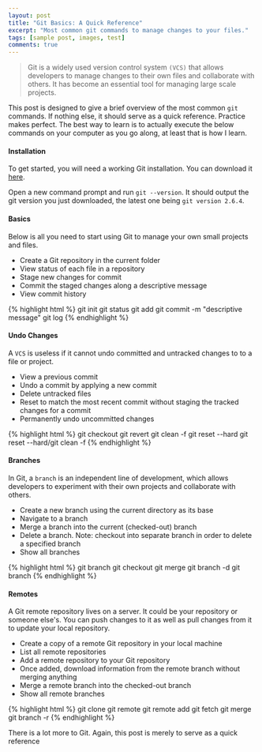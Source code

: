 ```yaml
---
layout: post
title: "Git Basics: A Quick Reference"
excerpt: "Most common git commands to manage changes to your files."
tags: [sample post, images, test]
comments: true
---
```


> Git is a widely used version control system `(VCS)` that allows developers to manage changes to their own files and collaborate with others. It has become an essential tool for managing large scale projects.

This post is designed to give a brief overview of the most common `git` commands. If nothing else, it should serve as a quick reference. Practice makes perfect. The best way to learn is to actually execute the below commands on your computer as you go along, at least that is how I learn.

#### Installation
To get started, you will need a working Git installation. You can download it <a href="http://git-scm.com/" target="_blank">here</a>.

Open a new command prompt and run `git --version`. It should output the git version you just downloaded, the latest one being `git version 2.6.4`.

#### Basics
Below is all you need to start using Git to manage your own small projects and files.

* Create a Git repository in the current folder
* View status of each file in a repository
* Stage new changes for commit
* Commit the staged changes along a descriptive message
* View commit history

{% highlight html %}
git init
git status
git add <file>
git commit -m "descriptive message"
git log
{% endhighlight %}

#### Undo Changes
A `VCS` is useless if it cannot undo committed and untracked changes to to a file or project.

* View a previous commit
* Undo a commit by applying a new commit
* Delete untracked files
* Reset to match the most recent commit without staging the tracked changes for a commit
* Permanently undo uncommitted changes

{% highlight html %}
git checkout <commit-id>
git revert <commit-id>
git clean -f
git reset --hard
git reset --hard/git clean -f
{% endhighlight %}

#### Branches
In Git, a `branch` is an independent line of development, which allows developers to experiment with their own projects and collaborate with others.

* Create a new branch using the current directory as its base
* Navigate to a branch
* Merge a branch into the current (checked-out) branch
* Delete a branch. Note: checkout into separate branch in order to delete a specified branch
* Show all branches

{% highlight html %}
git branch <branch-name>
git checkout <branch-name>
git merge <branch-name>
git branch -d <branch-name>
git branch
{% endhighlight %}

#### Remotes
A Git remote repository lives on a server. It could be your repository or someone else's. You can push changes to it as well as pull changes from it to update your local repository.

* Create a copy of a remote Git repository in your local machine
* List all remote repositories
* Add a remote repository to your Git repository
* Once added, download information from the remote branch without merging anything
* Merge a remote branch into the checked-out branch
* Show all remote branches

{% highlight html %}
git clone <remote-path>
git remote
git remote add <remote-name>
git fetch <remote-name>
git merge <remote-name>
git branch -r
{% endhighlight %}

There is a lot more to Git. Again, this post is merely to serve as a quick reference
